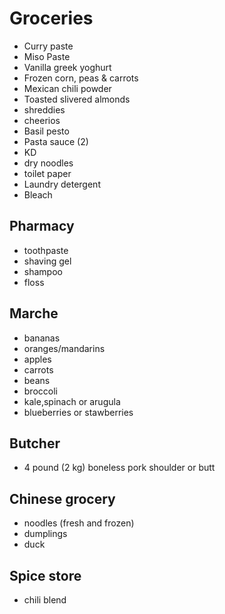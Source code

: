 # Groceries

- Curry paste
- Miso Paste
- Vanilla greek yoghurt
- Frozen corn, peas & carrots
- Mexican chili powder
- Toasted slivered almonds
- shreddies
- cheerios
- Basil pesto
- Pasta sauce (2)
- KD
- dry noodles
- toilet paper
- Laundry detergent
- Bleach

## Pharmacy

- toothpaste
- shaving gel
- shampoo
- floss

## Marche

- bananas
- oranges/mandarins
- apples
- carrots
- beans
- broccoli
- kale,spinach or arugula
- blueberries or stawberries

## Butcher

- 4 pound (2 kg) boneless pork shoulder or butt

## Chinese grocery

- noodles (fresh and frozen)
- dumplings
- duck

## Spice store

- chili blend
